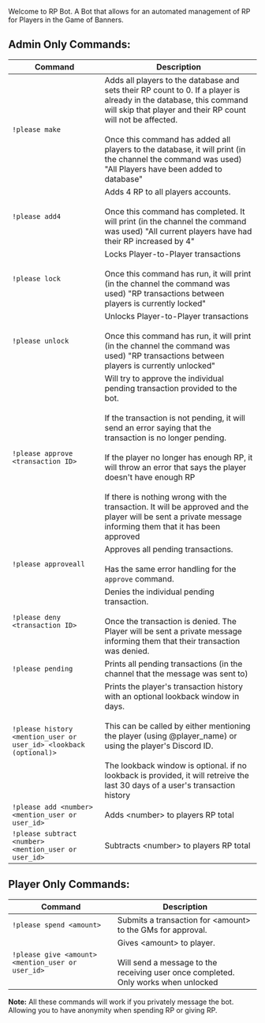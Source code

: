 
Welcome to RP Bot. A Bot that allows for an automated management of RP for Players in the Game of Banners.



## **Admin Only Commands:**
| Command | Description |
| --- | --- |
| `!please make` | Adds all players to the database and sets their RP count to 0. If a player is already in the database, this command will skip that player and their RP count will not be affected. <br/><br/> Once this command has added all players to the database, it will print (in the channel the command was used) "All Players have been added to database" |
| `!please add4`| Adds 4 RP to all players accounts. <br/><br/> Once this command has completed. It will print (in the channel the command was used) "All current players have had their RP increased by 4" |
| `!please lock` | Locks Player-to-Player transactions <br/><br/> Once this command has run, it will print  (in the channel the command was used) "RP transactions between players is currently locked"  |
| `!please unlock` | Unlocks Player-to-Player transactions <br/><br/> Once this command has run, it will print  (in the channel the command was used) "RP transactions between players is currently unlocked"  |
| `!please approve <transaction ID>`| Will try to approve the individual pending transaction provided to the bot. <br/><br/> If the transaction is not pending, it will send an error saying that the transaction is no longer pending. <br/><br/> If the player no longer has enough RP, it will throw an error that says the player doesn't have enough RP <br/><br/> If there is nothing wrong with the transaction. It will be approved and the player will be sent a private message informing them that it has been approved| 
| `!please approveall` | Approves all pending transactions. <br/><br/> Has the same error handling for the `approve` command. |
| `!please deny <transaction ID>` | Denies the individual pending transaction.  <br/><br/> Once the transaction is denied. The Player will be sent a private message informing them that their transaction was denied. |
| `!please pending`| Prints all pending transactions (in the channel that the message was sent to) | 
| `!please history <mention_user or user_id> <lookback (optional)> `| Prints the player's transaction history with an optional lookback window in days. <br/><br/> This can be called by either mentioning the player (using @player_name) or using the player's Discord ID.  <br/><br/> The lookback window is optional. if no lookback is provided, it will retreive the last 30 days of a user's transaction history | 
| `!please add <number> <mention_user or user_id>`| Adds &lt;number&gt; to players RP total|
| `!please subtract <number> <mention_user or user_id>`| Subtracts &lt;number&gt; to players RP total|




## **Player Only Commands:**
| Command | Description |
| --- | --- |
| `!please spend <amount>`| Submits a transaction for &lt;amount&gt; to the GMs for approval. |
| `!please give <amount> <mention_user or user_id>` | Gives &lt;amount&gt; to player. <br/><br/> Will send a message to the receiving user once completed. Only works when unlocked | 


**Note:** All these commands will work if you privately message the bot. Allowing you to have anonymity when spending RP or giving RP. 
